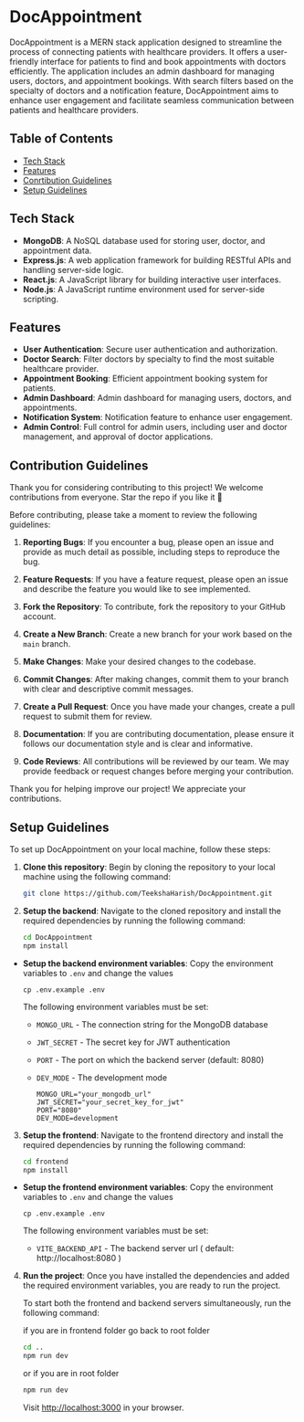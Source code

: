 # DocAppointment

DocAppointment is a MERN stack application designed to streamline the process of connecting patients with healthcare providers. It offers a user-friendly interface for patients to find and book appointments with doctors efficiently. The application includes an admin dashboard for managing users, doctors, and appointment bookings. With search filters based on the specialty of doctors and a notification feature, DocAppointment aims to enhance user engagement and facilitate seamless communication between patients and healthcare providers.

## Table of Contents

- [Tech Stack](#tech-stack)
- [Features](#features)
- [Conrtibution Guidelines](#contribution-guidelines)
- [Setup Guidelines](#setup-guidelines)

## Tech Stack

- **MongoDB**: A NoSQL database used for storing user, doctor, and appointment data.
- **Express.js**: A web application framework for building RESTful APIs and handling server-side logic.
- **React.js**: A JavaScript library for building interactive user interfaces.
- **Node.js**: A JavaScript runtime environment used for server-side scripting.

## Features

- **User Authentication**: Secure user authentication and authorization.
- **Doctor Search**: Filter doctors by specialty to find the most suitable healthcare provider.
- **Appointment Booking**: Efficient appointment booking system for patients.
- **Admin Dashboard**: Admin dashboard for managing users, doctors, and appointments.
- **Notification System**: Notification feature to enhance user engagement.
- **Admin Control**: Full control for admin users, including user and doctor management, and approval of doctor applications.


## Contribution Guidelines

Thank you for considering contributing to this project! We welcome contributions from everyone.
Star the repo if you like it 💫

Before contributing, please take a moment to review the following guidelines:

1. **Reporting Bugs**: If you encounter a bug, please open an issue and provide as much detail as possible, including steps to reproduce the bug.

2. **Feature Requests**: If you have a feature request, please open an issue and describe the feature you would like to see implemented.

3. **Fork the Repository**: To contribute, fork the repository to your GitHub account.

4. **Create a New Branch**: Create a new branch for your work based on the `main` branch.

5. **Make Changes**: Make your desired changes to the codebase.

6. **Commit Changes**: After making changes, commit them to your branch with clear and descriptive commit messages.

7. **Create a Pull Request**: Once you have made your changes, create a pull request to submit them for review.

8. **Documentation**: If you are contributing documentation, please ensure it follows our documentation style and is clear and informative.

9. **Code Reviews**: All contributions will be reviewed by our team. We may provide feedback or request changes before merging your contribution.

Thank you for helping improve our project! We appreciate your contributions.


## Setup Guidelines

To set up DocAppointment on your local machine, follow these steps:

1. **Clone this repository**: Begin by cloning the repository to your local machine using the following command:
    ```bash
    git clone https://github.com/TeekshaHarish/DocAppointment.git
    ```

2. **Setup the backend**: Navigate to the cloned repository and install the required dependencies by running the following command:
    ```bash
    cd DocAppointment
    npm install
    ```
- **Setup the backend environment variables**: Copy the environment variables to `.env` and change the values

    ```shell
    cp .env.example .env
    ```

    The following environment variables must be set:

    - `MONGO_URL` - The connection string for the MongoDB database

    - `JWT_SECRET` - The secret key for JWT authentication

    - `PORT` - The port on which the backend server (default: 8080)

    - `DEV_MODE` - The development mode 


        ```env
        MONGO_URL="your_mongodb_url"
        JWT_SECRET="your_secret_key_for_jwt"
        PORT="8080"
        DEV_MODE=development
        ```

3. **Setup the frontend**: Navigate to the frontend directory and install the required dependencies by running the following command:

    ```bash
    cd frontend
    npm install
    ```

- **Setup the frontend environment variables**: Copy the environment variables to `.env` and change the values

    ```shell
    cp .env.example .env
    ```

    The following environment variables must be set:

    - `VITE_BACKEND_API` - The backend server url ( default: http://localhost:8080 )


4. **Run the project**: Once you have installed the dependencies and added the required environment variables, you are ready to run the project. 

    To start both the frontend and backend servers simultaneously, run the following command:

    if you are in frontend folder go back to root folder
     ```bash
    cd .. 
    npm run dev
    ```
    or if you are in root folder
    ```bash
    npm run dev
    ```

    Visit [http://localhost:3000](http://localhost:3000) in your browser.

